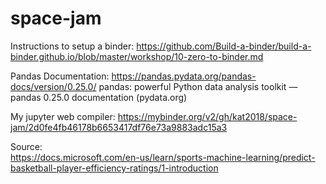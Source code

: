 # space-jam

Instructions to setup a binder:
https://github.com/Build-a-binder/build-a-binder.github.io/blob/master/workshop/10-zero-to-binder.md

Pandas Documentation: 
https://pandas.pydata.org/pandas-docs/version/0.25.0/
pandas: powerful Python data analysis toolkit — pandas 0.25.0 documentation (pydata.org)

My jupyter web compiler: https://mybinder.org/v2/gh/kat2018/space-jam/2d0fe4fb46178b6653417df76e73a9883adc15a3 

Source:  
https://docs.microsoft.com/en-us/learn/sports-machine-learning/predict-basketball-player-efficiency-ratings/1-introduction
